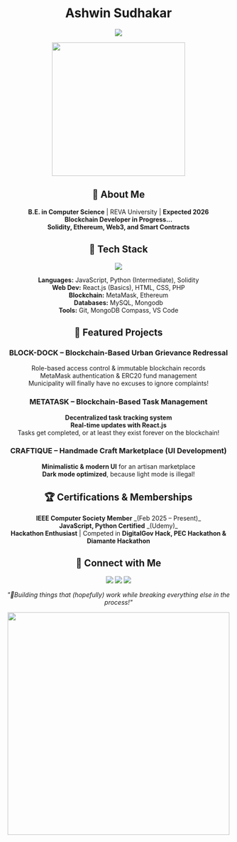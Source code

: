 <h1 align="center">
  Ashwin Sudhakar
</h1>

<p align="center">
  <img src="https://readme-typing-svg.herokuapp.com?font=JetBrains+Mono&size=24&duration=3000&color=00BFFF&center=true&vCenter=true&width=650&height=60&lines=Blockchain+%7C+Full-Stack+Developer;Solidity+%7C+Ethereum+%7C+DApps;Building+Things+I+Don't+Understand+Yet+🚀;Debugging+One+Bug+%3D+Creating+Two+New+Bugs">
</p>

<p align="center">
  <img src="https://media.giphy.com/media/RbDKaczqWovIugyJmW/giphy.gif" width="300px">
</p>

<h2 align="center">🖤 About Me</h2>

<p align="center">
  <strong>B.E. in Computer Science</strong> | REVA University | <strong>Expected 2026</strong> <br>
  <strong>Blockchain Developer in Progress...</strong> <br>
  <strong>Solidity, Ethereum, Web3, and Smart Contracts</strong> <br>
</p>

<h2 align="center">🚀 Tech Stack</h2>

<p align="center">
  <img src="https://skillicons.dev/icons?i=js,python,react,html,css,php,mysql,solidity,git,linux&theme=dark" />
</p>

<p align="center">
  <strong>Languages:</strong> JavaScript, Python (Intermediate), Solidity <br>
  <strong>Web Dev:</strong> React.js (Basics), HTML, CSS, PHP <br>
  <strong>Blockchain:</strong> MetaMask, Ethereum <br>
  <strong>Databases:</strong> MySQL, Mongodb <br>
  <strong>Tools:</strong> Git, MongoDB Compass, VS Code  
</p>

<h2 align="center">🎯 Featured Projects</h2>

<h3 align="center">BLOCK-DOCK – Blockchain-Based Urban Grievance Redressal</h3>

<p align="center">
  Role-based access control & immutable blockchain records <br>
  MetaMask authentication & ERC20 fund management <br>
  Municipality will finally have no excuses to ignore complaints!  
</p>

<h3 align="center"> METATASK – Blockchain-Based Task Management</h3>

<p align="center">
  <strong>Decentralized task tracking system</strong> <br>
  <strong>Real-time updates with React.js</strong> <br>
  Tasks get completed, or at least they exist forever on the blockchain!  
</p>

<h3 align="center">CRAFTIQUE – Handmade Craft Marketplace (UI Development)</h3>

<p align="center">
  <strong>Minimalistic & modern UI</strong> for an artisan marketplace <br>
  <strong>Dark mode optimized</strong>, because light mode is illegal!  
</p>


<h2 align="center">🏆 Certifications & Memberships</h2>

<p align="center">
  <strong>IEEE Computer Society Member</strong> _(Feb 2025 – Present)_ <br>
  <strong>JavaScript, Python Certified</strong> _(Udemy)_ <br>
  <strong>Hackathon Enthusiast</strong> | Competed in <strong>DigitalGov Hack, PEC Hackathon & Diamante Hackathon</strong> <br>
</p>


<h2 align="center">🌙 Connect with Me </h2>
<p align="center">
  <a href="https://github.com/ashwinsdk"><img src="https://img.shields.io/badge/GitHub-171515?style=for-the-badge&logo=github&logoColor=white" /></a>
  <a href="https://linkedin.com/in/ashwinsdk"><img src="https://img.shields.io/badge/LinkedIn-0A66C2?style=for-the-badge&logo=linkedin&logoColor=white" /></a>
  <a href="mailto:ashwin2005s@gmail.com"><img src="https://img.shields.io/badge/Email-EA4335?style=for-the-badge&logo=gmail&logoColor=white" /></a>
</p>


<p align="center"><i>"🖤Building things that (hopefully) work while breaking everything else in the process!"</i></p>
<p align="center">
  <img src="https://media.giphy.com/media/L1R1tvI9svkIWwpVYr/giphy.gif" width="500px">
</p>
